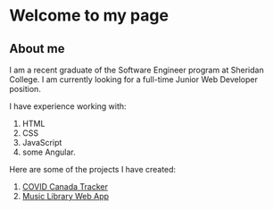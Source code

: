 # Welcome to my page

## About me 

I am a recent graduate of the Software Engineer program at Sheridan College.
I am currently looking for a full-time Junior Web Developer position. 

I have experience working with:
1. HTML
2. CSS
3. JavaScript
4. some Angular. 

Here are some of the projects I have created: 
1. [COVID Canada Tracker](https://github.com/estefaniamelo/CovidTracker.git)
2. [Music Library Web App](https://estefaniamelo.github.io/MusicLibrary.git/)

